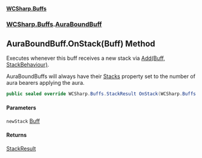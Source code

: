 #### [WCSharp\.Buffs](README.md 'README')
### [WCSharp\.Buffs](WCSharp.Buffs.md 'WCSharp\.Buffs').[AuraBoundBuff](WCSharp.Buffs.AuraBoundBuff.md 'WCSharp\.Buffs\.AuraBoundBuff')

## AuraBoundBuff\.OnStack\(Buff\) Method

Executes whenever this buff receives a new stack via [Add\(Buff, StackBehaviour\)](WCSharp.Buffs.BuffSystem.Add(WCSharp.Buffs.Buff,WCSharp.Buffs.StackBehaviour).md 'WCSharp\.Buffs\.BuffSystem\.Add\(WCSharp\.Buffs\.Buff, WCSharp\.Buffs\.StackBehaviour\)')\.

AuraBoundBuffs will always have their [Stacks](WCSharp.Buffs.Buff.Stacks.md 'WCSharp\.Buffs\.Buff\.Stacks') property set to the number of aura bearers applying the aura.

```csharp
public sealed override WCSharp.Buffs.StackResult OnStack(WCSharp.Buffs.Buff newStack);
```
#### Parameters

<a name='WCSharp.Buffs.AuraBoundBuff.OnStack(WCSharp.Buffs.Buff).newStack'></a>

`newStack` [Buff](WCSharp.Buffs.Buff.md 'WCSharp\.Buffs\.Buff')

#### Returns
[StackResult](WCSharp.Buffs.StackResult.md 'WCSharp\.Buffs\.StackResult')